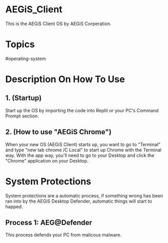 # AEGiS_Client
This is the AEGiS Client OS by AEGiS Corperation.

# Topics
#operating-system

# Description On How To Use

## 1. (Startup)
Start up the OS by importing the code into Replit or your PC's Command Prompt section.

## 2. (How to use "AEGiS Chrome")
When your new OS (AEGiS Client) starts up, you want to go to "Terminal" and type "new tab chrome /C Local" to start up Chrome with the Terminal way. With the app way, you'll need to go to your Desktop and click the "Chrome" application on your Desktop.

# System Protections
System protections are a automatic process, if something wrong has been ran into by the AEGiS Desktop Defender, automatic things will start to happed.

## Process 1: AEG@Defender
This process defends your PC from malicous malware.

